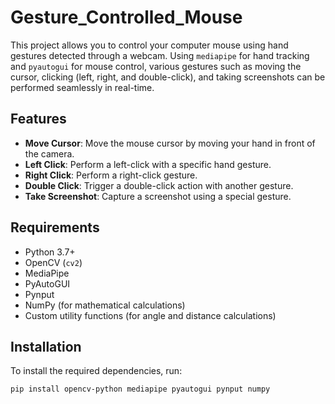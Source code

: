 # Gesture_Controlled_Mouse

This project allows you to control your computer mouse using hand gestures detected through a webcam. Using `mediapipe` for hand tracking and `pyautogui` for mouse control, various gestures such as moving the cursor, clicking (left, right, and double-click), and taking screenshots can be performed seamlessly in real-time.

## Features

- **Move Cursor**: Move the mouse cursor by moving your hand in front of the camera.
- **Left Click**: Perform a left-click with a specific hand gesture.
- **Right Click**: Perform a right-click gesture.
- **Double Click**: Trigger a double-click action with another gesture.
- **Take Screenshot**: Capture a screenshot using a special gesture.

## Requirements

- Python 3.7+
- OpenCV (`cv2`)
- MediaPipe
- PyAutoGUI
- Pynput
- NumPy (for mathematical calculations)
- Custom utility functions (for angle and distance calculations)

## Installation

To install the required dependencies, run:

```bash
pip install opencv-python mediapipe pyautogui pynput numpy
